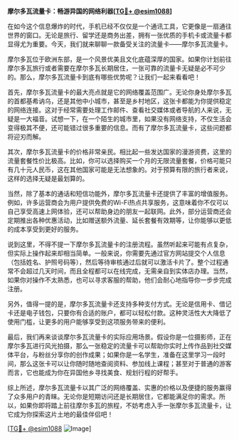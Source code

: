 **摩尔多瓦流量卡：畅游异国的网络利器[[TG💪+ @esim1088](https://t.me/s/esim1088)]**

在如今这个信息爆炸的时代，手机已经不仅仅是一个通讯工具，它更像是一扇通往世界的窗口。无论是旅行、留学还是商务出差，拥有一张优质的手机卡或流量卡都显得尤为重要。今天，我们就来聊聊一款备受关注的流量卡——摩尔多瓦流量卡。

摩尔多瓦位于欧洲东部，是一个风景优美且文化底蕴深厚的国家。如果你计划前往摩尔多瓦旅行或者需要在摩尔多瓦长期居住，一张可靠的流量卡无疑是必不可少的。那么，摩尔多瓦流量卡到底有哪些优势呢？让我们一起来看看吧！

首先，摩尔多瓦流量卡的最大亮点就是它的网络覆盖范围广。无论你身处摩尔多瓦的首都基希讷乌，还是其他中小城市，甚至是乡村地区，这张卡都能为你提供稳定的网络连接。这对于经常需要处理工作邮件、查看社交媒体或者导航的人来说，无疑是一大福音。试想一下，在一个陌生的城市里，如果没有网络支持，不仅生活会变得极其不便，还可能错过很多重要的信息。而有了摩尔多瓦流量卡，这些问题都将迎刃而解。

其次，摩尔多瓦流量卡的价格非常亲民。相比起一些发达国家的漫游资费，这里的流量套餐性价比极高。比如，你可以选择购买一个月的无限流量套餐，价格可能只有几十元人民币，这在其他国家可能是无法想象的。对于预算有限的旅行者来说，这样的选择无疑是最划算的。

当然，除了基本的通话和短信功能外，摩尔多瓦流量卡还提供了丰富的增值服务。例如，许多运营商会为用户提供免费的Wi-Fi热点共享服务，这意味着你不仅可以自己享受高速上网体验，还可以帮助身边的朋友一起联网。此外，部分运营商还会定期推出各种优惠活动，比如赠送额外流量、延长套餐有效期等，让你能够以更低的成本享受到更好的服务。

说到这里，不得不提一下摩尔多瓦流量卡的注册流程。虽然听起来可能有点复杂，但实际上操作起来却相当简单。一般来说，你需要先通过官方网站提交个人信息（包括姓名、护照号码等），然后等待审核通过后就可以激活卡片了。整个过程通常不会超过几天时间，而且全程都可以在线完成，无需亲自到实体店办理。当然，如果你对操作不太熟悉，也可以寻求客服的帮助，他们会耐心地指导你一步步完成注册。

另外，值得一提的是，摩尔多瓦流量卡还支持多种支付方式。无论是信用卡、借记卡还是电子钱包，只要你有合适的账户，都可以轻松付款。这种灵活性大大降低了使用门槛，让更多的用户能够享受到这项服务带来的便利。

最后，我们再来谈谈摩尔多瓦流量卡的实际应用场景。假设你是一位摄影师，正在摩尔多瓦进行风光拍摄，那么一张稳定的流量卡可以帮助你实时上传作品到社交媒体平台，与粉丝分享你的创作成果；如果你是一名学生，准备在这里学习一段时间，那么这张卡可以让你随时随地查阅资料、参加线上课程；甚至对于普通的游客而言，它也能成为你在异国他乡寻找美食、规划行程的好帮手。

综上所述，摩尔多瓦流量卡以其广泛的网络覆盖、实惠的价格以及便捷的服务赢得了众多用户的青睐。无论你是短期访问还是长期居住，它都能满足你的需求。所以，如果你即将踏上前往摩尔多瓦的旅程，不妨考虑入手一张摩尔多瓦流量卡，让它成为你探索这片土地的最佳伴侣吧！

[[TG💪+ @esim1088](https://t.me/s/esim1088) ![Image](https://i.postimg.cc/4NQfJmqS/Snipaste-2025-05-13-00-14-12.png)]